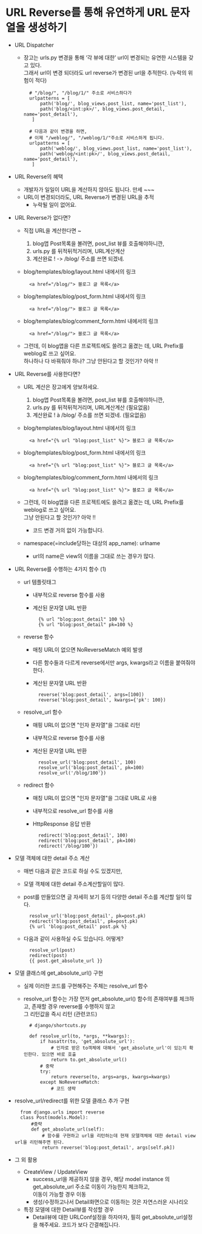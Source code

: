 # URL Reverse를 통해 유연하게 URL 문자열을 생성하기

- URL Dispatcher
    - 장고는 urls.py 변경을 통해 ‘각 뷰에 대한’ url이 변경되는 유연한 시스템을 갖고 있다.<br>
      그래서 url이 변경 되더라도 url reverse가 변경된 url을 추적한다. (누락의 위험이 적다)
    
            # "/blog/", "/blog/1/" 주소로 서비스하다가
            urlpatterns = [
                path('blog/', blog_views.post_list, name='post_list'),
                path('blog/<int:pk>/', blog_views.post_detail, name='post_detail'),
             ]
             
            # 다음과 같이 변경을 하면,
            # 이제 "/weblog/", "/weblog/1/"주소로 서비스하게 됩니다.
            urlpatterns = [
                path('weblog/', blog_views.post_list, name='post_list'),
                path('weblog/<int:pk>/', blog_views.post_detail, name='post_detail'),
             ]

- URL Reverse의 혜택
    - 개발자가 일일이 URL을 계산하지 않아도 됩니다. 만세 ~~~
    - URL이 변경되더라도, URL Reverse가 변경된 URL을 추적
        - 누락될 일이 없어요.

- URL Reverse가 없다면?
    - 직접 URL을 계산한다면 ~
        1. blog앱 Post목록을 볼려면, post_list 뷰를 호출해야하니깐,
        2. urls.py 를 뒤적뒤적거리며, URL계산계산
        3. 계산완료 ! -> /blog/ 주소를 쓰면 되겠네.

    - blog/templates/blog/layout.html 내에서의 링크
                
            <a href="/blog/"> 블로그 글 목록</a>
    - blog/templates/blog/post_form.html 내에서의 링크
            
            <a href="/blog/"> 블로그 글 목록</a>
    - blog/templates/blog/comment_form.html 내에서의 링크
            
            <a href="/blog/"> 블로그 글 목록</a>
                
    - 그런데, 이 blog앱을 다른 프로젝트에도 쓸려고 옮겼는 데, URL Prefix를 weblog로 쓰고 싶어요.<br>
    하나하나 다 바꿔줘야 하나? 그냥 안된다고 할 것인가? 아악 !!

- URL Reverse를 사용한다면?
    - URL 계산은 장고에게 양보하세요.
        1. blog앱 Post목록을 볼려면, post_list 뷰를 호출해야하니깐,
        2. urls.py 를 뒤적뒤적거리며, URL계산계산 (필요없음)
        3. 계산완료 ! à /blog/ 주소를 쓰면 되겠네. (필요없음)

    - blog/templates/blog/layout.html 내에서의 링크
            
            <a href="{% url "blog:post_list" %}"> 블로그 글 목록</a>
    - blog/templates/blog/post_form.html 내에서의 링크
            
            <a href="{% url "blog:post_list" %}"> 블로그 글 목록</a>
    - blog/templates/blog/comment_form.html 내에서의 링크
            
            <a href="{% url "blog:post_list" %}"> 블로그 글 목록</a>
            
    - 그런데, 이 blog앱을 다른 프로젝트에도 쓸려고 옮겼는 데, URL Prefix를 weblog로 쓰고 싶어요.<br>
      그냥 안된다고 할 것인가? 아악 !! 
      - 코드 변경 거의 없이 가능합니다.
    
    - namespace(=include당하는 대상의 app_name): urlname
        - url의 name은 view의 이름을 그대로 쓰는 경우가 많다.


- URL Reverse를 수행하는 4가지 함수 (1)
    -  url 템플릿태그
        - 내부적으로 reverse 함수를 사용
        - 계산된 문자열 URL 반환
        
                {% url "blog:post_detail" 100 %}
                {% url "blog:post_detail" pk=100 %}

    - reverse 함수
        - 매칭 URL이 없으면 NoReverseMatch 예외 발생
        - 다른 함수들과 다르게 reverse에서만 args, kwargs라고 이름을 붙여줘야 한다.
        - 계산된 문자열 URL 반환
        
                reverse('blog:post_detail', args=[100])
                reverse('blog:post_detail', kwargs={'pk': 100})

    - resolve_url 함수
        - 매핑 URL이 없으면 "인자 문자열"을 그대로 리턴
        - 내부적으로 reverse 함수를 사용
        - 계산된 문자열 URL 반환
        
                resolve_url('blog:post_detail', 100)
                resolve_url('blog:post_detail', pk=100)
                resolve_url('/blog/100'})

    - redirect 함수
        - 매칭 URL이 없으면 "인자 문자열"을 그대로 URL로 사용
        - 내부적으로 resolve_url 함수를 사용
        - HttpResponse 응답 반환

                redirect('blog:post_detail', 100)
                redirect('blog:post_detail', pk=100)
                redirect('/blog/100'})
                
- 모델 객체에 대한 detail 주소 계산
    - 매번 다음과 같은 코드로 하실 수도 있겠지만,
    - 모델 객체에 대한 detail 주소계산할일이 많다.
    - post를 만들었으면 글 자세히 보기 등의 다양한 detail 주소를 계산할 일이 많다.

            resolve_url('blog:post_detail', pk=post.pk)
            redirect('blog:post_detail', pk=post.pk)
            {% url 'blog:post_detail' post.pk %}
            
    - 다음과 같이 사용하실 수도 있습니다. 어떻게?

            resolve_url(post)
            redirect(post)
            {{ post.get_absolute_url }}

- 모델 클래스에 get_absolute_url() 구현
    - 실제 이러한 코드를 구현해주는 주체는 resolve_url 함수
    - resolve_url 함수는 가장 먼저 get_absolute_url() 함수의 존재여부를 체크하고, 존재할 경우 reverse를 수행하지 않고<br>
    그 리턴값을 즉시 리턴 (관련코드)
    
            # django/shortcuts.py
            
            def resolve_url(to, *args, **kwargs):
                if hasattr(to, 'get_absolute_url'):
                    # 인자로 받은 to객체에 대해서 'get_absolute_url'이 있는지 확인한다. 있으면 바로 호출 
                    return to.get_absolute_url()
                # 중략
                try:
                    return reverse(to, args=args, kwargs=kwargs)
                except NoReverseMatch:
                    # 코드 생략

- resolve_url/redirect를 위한 모델 클래스 추가 구현

        from django.urls import reverse
        class Post(models.Model):
            #중략
            def get_absolute_url(self):
                # 함수를 구현하고 url을 리턴하는데 현재 모델객체에 대한 detail view url을 리턴해주면 된다.
                return reverse('blog:post_detail', args[self.pk])



- 그 외 활용
    - CreateView / UpdateView
        - success_url을 제공하지 않을 경우, 해당 model instance 의 get_absolute_url 주소로 이동이 가능한지 체크하고,<br>
         이동이 가능할 경우 이동
        - 생성/수정하고나서 Detail화면으로 이동하는 것은 자연스러운 시나리오
    - 특정 모델에 대한 Detail뷰를 작성할 경우
        - Detail뷰에 대한 URLConf설정을 하자마자, 필히 get_absolute_url설정을 해주세요. 코드가 보다 간결해집니다.